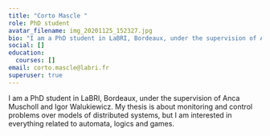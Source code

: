 ```yaml
---
title: "Corto Mascle "
role: PhD student
avatar_filename: img_20201125_152327.jpg
bio: "I am a PhD student in LaBRI, Bordeaux, under the supervision of Anca Muscholl and Igor Walukiewicz. My thesis is about monitoring and control problems over models of distributed systems, but I am interested in everything related to automata, logics and games."
social: []
education:
  courses: []
email: corto.mascle@labri.fr
superuser: true
---
```

I am a PhD student in LaBRI, Bordeaux, under the supervision of Anca Muscholl and Igor Walukiewicz. My thesis is about monitoring and control problems over models of distributed systems, but I am interested in everything related to automata, logics and games.
